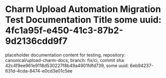 # Charm Upload Automation Migration Test Documentation Title some uuid: 4fc1a95f-e450-41c3-87b2-9d2136cdd9f7
 placeholder documentation content for testing,  repository: canonical/upload-charm-docs,  branch: fix/ci,  commit sha: 42c4f9ee961e9118d530227f8b49a4901fdfd739,  some uuid: 6eb94237-631d-4cda-8474-e0cd3e01c5ee